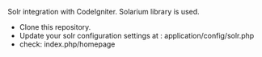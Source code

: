 Solr integration with CodeIgniter. Solarium library is used.

- Clone this repository.
- Update your solr configuration settings at : application/config/solr.php
- check: index.php/homepage
